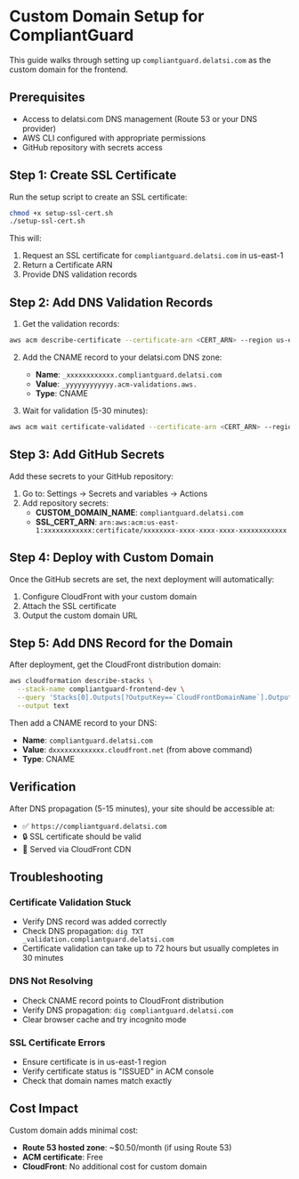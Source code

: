 # Custom Domain Setup for CompliantGuard

This guide walks through setting up `compliantguard.delatsi.com` as the custom domain for the frontend.

## Prerequisites

- Access to delatsi.com DNS management (Route 53 or your DNS provider)
- AWS CLI configured with appropriate permissions
- GitHub repository with secrets access

## Step 1: Create SSL Certificate

Run the setup script to create an SSL certificate:

```bash
chmod +x setup-ssl-cert.sh
./setup-ssl-cert.sh
```

This will:
1. Request an SSL certificate for `compliantguard.delatsi.com` in us-east-1
2. Return a Certificate ARN
3. Provide DNS validation records

## Step 2: Add DNS Validation Records

1. Get the validation records:
```bash
aws acm describe-certificate --certificate-arn <CERT_ARN> --region us-east-1 --query 'Certificate.DomainValidationOptions[0]'
```

2. Add the CNAME record to your delatsi.com DNS zone:
   - **Name**: `_xxxxxxxxxxxx.compliantguard.delatsi.com`
   - **Value**: `_yyyyyyyyyyyy.acm-validations.aws.`
   - **Type**: CNAME

3. Wait for validation (5-30 minutes):
```bash
aws acm wait certificate-validated --certificate-arn <CERT_ARN> --region us-east-1
```

## Step 3: Add GitHub Secrets

Add these secrets to your GitHub repository:

1. Go to: Settings → Secrets and variables → Actions
2. Add repository secrets:
   - **CUSTOM_DOMAIN_NAME**: `compliantguard.delatsi.com`
   - **SSL_CERT_ARN**: `arn:aws:acm:us-east-1:xxxxxxxxxxxx:certificate/xxxxxxxx-xxxx-xxxx-xxxx-xxxxxxxxxxxx`

## Step 4: Deploy with Custom Domain

Once the GitHub secrets are set, the next deployment will automatically:
1. Configure CloudFront with your custom domain
2. Attach the SSL certificate
3. Output the custom domain URL

## Step 5: Add DNS Record for the Domain

After deployment, get the CloudFront distribution domain:

```bash
aws cloudformation describe-stacks \
  --stack-name compliantguard-frontend-dev \
  --query 'Stacks[0].Outputs[?OutputKey==`CloudFrontDomainName`].OutputValue' \
  --output text
```

Then add a CNAME record to your DNS:
- **Name**: `compliantguard.delatsi.com`
- **Value**: `dxxxxxxxxxxxxx.cloudfront.net` (from above command)
- **Type**: CNAME

## Verification

After DNS propagation (5-15 minutes), your site should be accessible at:
- ✅ `https://compliantguard.delatsi.com`
- 🔒 SSL certificate should be valid
- 🚀 Served via CloudFront CDN

## Troubleshooting

### Certificate Validation Stuck
- Verify DNS record was added correctly
- Check DNS propagation: `dig TXT _validation.compliantguard.delatsi.com`
- Certificate validation can take up to 72 hours but usually completes in 30 minutes

### DNS Not Resolving
- Check CNAME record points to CloudFront distribution
- Verify DNS propagation: `dig compliantguard.delatsi.com`
- Clear browser cache and try incognito mode

### SSL Certificate Errors
- Ensure certificate is in us-east-1 region
- Verify certificate status is "ISSUED" in ACM console
- Check that domain names match exactly

## Cost Impact

Custom domain adds minimal cost:
- **Route 53 hosted zone**: ~$0.50/month (if using Route 53)
- **ACM certificate**: Free
- **CloudFront**: No additional cost for custom domain